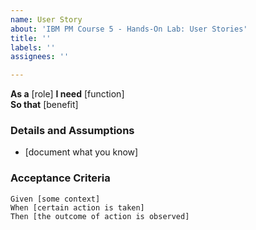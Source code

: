 ```yaml
---
name: User Story
about: 'IBM PM Course 5 - Hands-On Lab: User Stories'
title: ''
labels: ''
assignees: ''

---
```


**As a** [role]
**I need** [function]  
 **So that** [benefit]  
   
 ### Details and Assumptions
 * [document what you know]
   
 ### Acceptance Criteria  
   
 ```gherkin
 Given [some context]
 When [certain action is taken]
 Then [the outcome of action is observed]
 ```

